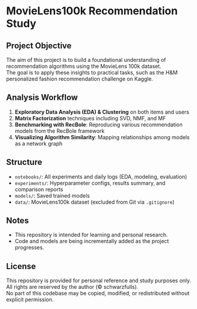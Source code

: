 # MovieLens100k Recommendation Study

##  Project Objective

The aim of this project is to build a foundational understanding of recommendation algorithms using the MovieLens 100k dataset.  
The goal is to apply these insights to practical tasks, such as the H&M personalized fashion recommendation challenge on Kaggle.

##  Analysis Workflow

1. **Exploratory Data Analysis (EDA) & Clustering** on both items and users 
2. **Matrix Factorization** techniques including SVD, NMF, and MF 
3. **Benchmarking with RecBole**: Reproducing various recommendation models from the RecBole framework
4. **Visualizing Algorithm Similarity**: Mapping relationships among models as a network graph 

## Structure

- `notebooks/`: All experiments and daily logs (EDA, modeling, evaluation)
- `experiments/`: Hyperparameter configs, results summary, and comparison reports
- `models/`: Saved trained models
- `data/`: MovieLens100k dataset (excluded from Git via `.gitignore`)

##  Notes

- This repository is intended for learning and personal research.
- Code and models are being incrementally added as the project progresses.


## License

This repository is provided for personal reference and study purposes only.  
All rights are reserved by the author (© schwarzfulls).  
No part of this codebase may be copied, modified, or redistributed without explicit permission.
